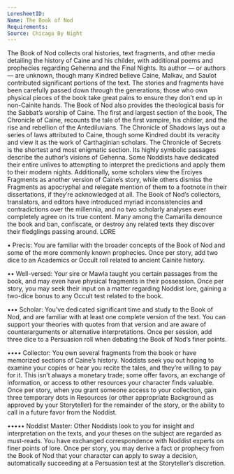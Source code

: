 ```yaml
---
LoresheetID: 
Name: The Book of Nod
Requirements:
Source: Chicago By Night
---
```

The Book of Nod collects oral histories, text fragments, and other media detailing the history of Caine and his childer, with additional poems and prophecies regarding Gehenna and the Final Nights. Its author — or authors — are unknown, though many Kindred believe Caine, Malkav, and Saulot contributed significant portions of the text. The stories and fragments have been carefully passed down through the generations; those who own physical pieces of the book take great pains to ensure they don’t end up in non-Cainite hands. The Book of Nod also provides the theological basis for the Sabbat’s worship of Caine. The first and largest section of the book, The Chronicle of Caine, recounts the tale of the first vampire, his childer, and the rise and rebellion of the Antediluvians. The Chronicle of Shadows lays out a series of laws attributed to Caine, though some Kindred doubt its veracity and view it as the work of Carthaginian scholars. The Chronicle of Secrets is the shortest and most enigmatic section. Its highly symbolic passages describe the author’s visions of Gehenna. Some Noddists have dedicated their entire unlives to attempting to interpret the predictions and apply them to their modern nights. Additionally, some scholars view the Erciyes Fragments as another version of Caine’s story, while others dismiss the Fragments as apocryphal and relegate mention of them to a footnote in their dissertations, if they’re acknowledged at all. The Book of Nod’s collectors, translators, and editors have introduced myriad inconsistencies and contradictions over the millennia, and no two scholarly analyses ever completely agree on its true content. Many among the Camarilla denounce the book and ban, confiscate, or destroy any related texts they discover their fledglings passing around. LORE

• Precis: You are familiar with the broader concepts of the Book of Nod and some of the more commonly known prophecies. Once per story, add two dice to an Academics or Occult roll related to ancient Cainite history.

•• Well-versed: Your sire or Mawla taught you certain passages from the book, and may even have physical fragments in their possession. Once per story, you may seek their input on a matter regarding Noddist lore, gaining a two-dice bonus to any Occult test related to the book.

••• Scholar: You’ve dedicated significant time and study to the Book of Nod, and are familiar with at least one complete version of the text. You can support your theories with quotes from that version and are aware of counterarguments or alternative interpretations. Once per session, add three dice to a Persuasion roll when debating the Book of Nod’s finer points.

•••• Collector: You own several fragments from the book or have memorized sections of Caine’s history. Noddists seek you out hoping to examine your copies or hear you recite the tales, and they’re willing to pay for it. This isn’t always a monetary trade; some offer favors, an exchange of information, or access to other resources your character finds valuable. Once per story, when you grant someone access to your collection, gain three temporary dots in Resources (or other appropriate Background as approved by your Storyteller) for the remainder of the story, or the ability to call in a future favor from the Noddist.

••••• Noddist Master: Other Noddists look to you for insight and interpretation on the texts, and your theses on the subject are regarded as must-reads. You have exchanged correspondence with Noddist experts on finer points of lore. Once per story, you may derive a fact or prophecy from the Book of Nod that your character can apply to sway a decision, automatically succeeding at a Persuasion test at the Storyteller’s discretion.